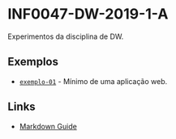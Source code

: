 # INF0047-DW-2019-1-A

Experimentos da disciplina de DW.

## Exemplos

* [`exemplo-01`](exemplo-01/README.md) - Mínimo de uma aplicação web.

## Links

* [Markdown Guide](https://www.markdownguide.org)